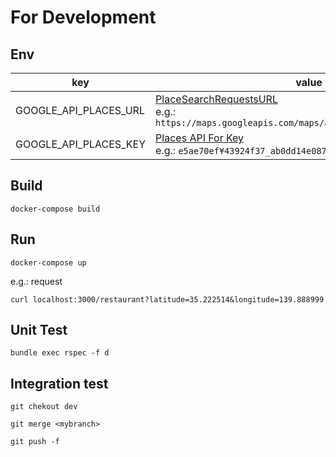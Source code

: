 # For Development

## Env

| key | value |
| --- | --- |
| GOOGLE_API_PLACES_URL | [PlaceSearchRequestsURL](https://developers.google.com/places/web-service/search#PlaceSearchRequests) <br> e.g.: `https://maps.googleapis.com/maps/api/place/nearbysearch/json` |
| GOOGLE_API_PLACES_KEY | [Places API For Key](https://developers.google.com/places/web-service/get-api-key) <br> e.g.: `e5ae70ef¥43924f37_ab0dd14e087a6f40` |

## Build

```
docker-compose build
```

## Run

```
docker-compose up
```

e.g.: request

```
curl localhost:3000/restaurant?latitude=35.222514&longitude=139.888999
```

## Unit Test

```
bundle exec rspec -f d
```

## Integration test

```
git chekout dev

git merge <mybranch>

git push -f
```
